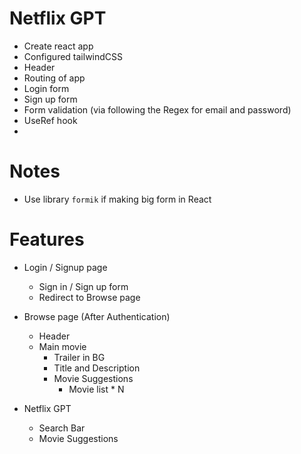 # Netflix GPT

- Create react app
- Configured tailwindCSS
- Header
- Routing of app
- Login form
- Sign up form
- Form validation (via following the Regex for email and password)
- UseRef hook
- 

# Notes
- Use library `formik` if making big form in React 

# Features 

- Login / Signup page
    - Sign in / Sign up form
    - Redirect to Browse page

- Browse page (After Authentication)
    - Header
    - Main movie 
        - Trailer in BG
        - Title and Description 
        - Movie Suggestions
            - Movie list * N

- Netflix GPT
    - Search Bar
    - Movie Suggestions
